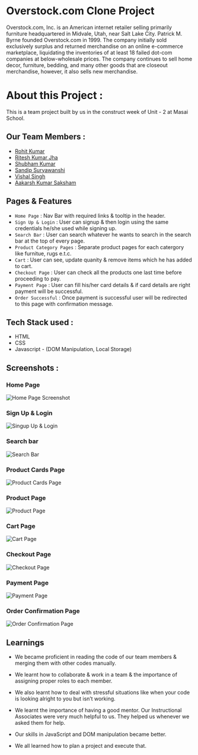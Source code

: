 
# Overstock.com Clone Project

Overstock.com, Inc. is an American internet retailer selling primarily furniture headquartered in Midvale, Utah, near Salt Lake City. Patrick M. Byrne founded Overstock.com in 1999. The company initially sold exclusively surplus and returned merchandise on an online e-commerce marketplace, liquidating the inventories of at least 18 failed dot-com companies at below-wholesale prices. The company continues to sell home decor, furniture, bedding, and many other goods that are closeout merchandise, however, it also sells new merchandise.

# About this Project :

This is a team project built by us in the construct week of Unit - 2 at Masai School.

## Our Team Members :

*  [Rohit Kumar](https://github.com/blissinthedark)
*  [Ritesh Kumar Jha](https://github.com/Riteshkumarjha98)
*  [Shubham Kumar](https://github.com/codeirax)
*  [Sandip Suryawanshi](https://github.com/Sandipgit2999)
*  [Vishal Singh](https://github.com/vishal9sep)
*  [Aakarsh Kumar Saksham](https://github.com/aakarshkumarsaksham)

## Pages & Features

* `Home Page` : Nav Bar with required links & tooltip in the header.
* `Sign Up & Login` : User can signup & then login using the same credentials he/she used while signing up.
* `Search Bar` : User can search whatever he wants to search in the search bar at the top of every page.
* `Product Category Pages` : Separate product pages for each catergory like furnitue, rugs e.t.c.
* `Cart` : User can see, update quanity & remove items which he has added to cart.
* `Checkout Page` : User can check all the products one last time before proceeding to pay.
* `Payment Page` : User can fill his/her card details & if card details are right payment will be successful.
* `Order Successful` : Once payment is successful user will be redirected to this page with confirmation message.

## Tech Stack used :

* HTML
* CSS
* Javascript - (DOM Manipulation, Local Storage)

## Screenshots :
### Home Page

![Home Page Screenshot](https://miro.medium.com/max/1400/1*U-y7ov2IRiXlaavGpUe9tg.jpeg)

### Sign Up & Login

![Singup Up & Login](https://miro.medium.com/max/1400/1*ESImT1JaTblo9qEz2C73mA.jpeg)

### Search bar

![Search Bar](https://miro.medium.com/max/1400/1*2KCDrrjyevFxMzoQ1Hc7Dg.png)

### Product Cards Page

![Product Cards Page](https://miro.medium.com/max/1400/1*AEz4SYMBzX79dG69uaGH6g.jpeg)

### Product Page

![Product Page](https://miro.medium.com/max/1400/1*mTd8TOUskd-Y5fMUF92Cnw.jpeg)

### Cart Page

![Cart Page](https://miro.medium.com/max/1400/1*ZeFhq582GecPqqd_oOTPRw.jpeg)

### Checkout Page

![Checkout Page](https://miro.medium.com/max/1400/1*ZeFhq582GecPqqd_oOTPRw.jpeg)

### Payment Page

![Payment Page](https://miro.medium.com/max/1400/1*AcEorRqxtk6hcodyZ6Vrow.jpeg)

### Order Confirmation Page

![Order Confirmation Page](https://miro.medium.com/max/1400/1*NNcWjuToR1Et3lPnV2Rlkg.jpeg)

## Learnings

* We became proficient in reading the code of our team members & merging them with other codes manually.

* We learnt how to collaborate & work in a team & the importance of assigning proper roles to each member.

* We also learnt how to deal with stressful situations like when your code is looking alright to you but isn’t working.

* We learnt the importance of having a good mentor. Our Instructional Associates were very much helpful to us. They helped us whenever we asked them for help.

* Our skills in JavaScript and DOM manipulation became better.

* We all learned how to plan a project and execute that.
